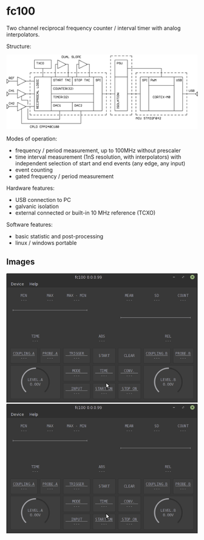 # fc100

Two channel reciprocal frequency counter / interval timer with analog interpolators.

Structure:

![Image](/docs/structure.png)

Modes of operation:

- frequency / period measurement, up to 100MHz without prescaler
- time interval measurement (1nS resolution, with interpolators) with independent selection of start and end events (any edge, any input) 
- event counting
- gated frequency / period measurement

Hardware features:

- USB connection to PC
- galvanic isolation
- external connected or built-in 10 MHz reference (TCXO)

Software features:

- basic statistic and post-processing
- linux / windows portable

## Images
![Image](/docs/hardware.png)
![Image](/docs/software.png)
